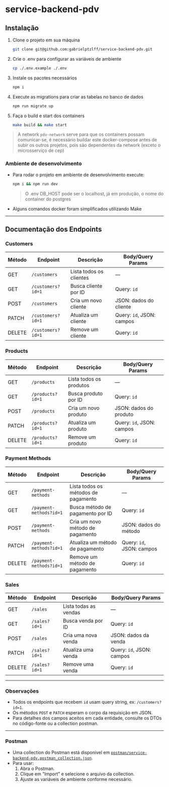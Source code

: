 # service-backend-pdv

## Instalação

1. Clone o projeto em sua máquina

   ```bash
   git clone git@github.com:gabrielptzlff/service-backend-pdv.git
   ```

2. Crie o .env para configurar as variáveis de ambiente

   ```bash
   cp ./.env.example ./.env
   ```

3. Instale os pacotes necessários

   ```bash
   npm i
   ```

4. Execute as migrations para criar as tabelas no banco de dados

   ```bash
   npm run migrate up
   ```

4. Faça o build e start dos containers

   ```bash
   make build && make start
   ```

> A network `pdv-network` serve para que os containers possam comunicar-se, é necessário buildar este docker-compose antes de subir os outros projetos, pois são dependentes da network (exceto o microsserviço de cep)

### Ambiente de desenvolvimento

- Para rodar o projeto em ambiente de desenvolvimento execute:

  ```bash
  npm i && npm run dev
  ```

  > O .env DB_HOST pode ser o localhost, já em produção, o nome do container do postgres

- Alguns comandos docker foram simplificados utilizando Make

---

## Documentação dos Endpoints

### Customers

| Método | Endpoint          | Descrição               | Body/Query Params         |
| ------ | ----------------- | ----------------------- | ------------------------- |
| GET    | `/customers`      | Lista todos os clientes | —                         |
| GET    | `/customers?id=1` | Busca cliente por ID    | Query: `id`               |
| POST   | `/customers`      | Cria um novo cliente    | JSON: dados do cliente    |
| PATCH  | `/customers?id=1` | Atualiza um cliente     | Query: `id`, JSON: campos |
| DELETE | `/customers?id=1` | Remove um cliente       | Query: `id`               |

### Products

| Método | Endpoint         | Descrição               | Body/Query Params         |
| ------ | ---------------- | ----------------------- | ------------------------- |
| GET    | `/products`      | Lista todos os produtos | —                         |
| GET    | `/products?id=1` | Busca produto por ID    | Query: `id`               |
| POST   | `/products`      | Cria um novo produto    | JSON: dados do produto    |
| PATCH  | `/products?id=1` | Atualiza um produto     | Query: `id`, JSON: campos |
| DELETE | `/products?id=1` | Remove um produto       | Query: `id`               |

### Payment Methods

| Método | Endpoint                | Descrição                           | Body/Query Params         |
| ------ | ----------------------- | ----------------------------------- | ------------------------- |
| GET    | `/payment-methods`      | Lista todos os métodos de pagamento | —                         |
| GET    | `/payment-methods?id=1` | Busca método de pagamento por ID    | Query: `id`               |
| POST   | `/payment-methods`      | Cria um novo método de pagamento    | JSON: dados do método     |
| PATCH  | `/payment-methods?id=1` | Atualiza um método de pagamento     | Query: `id`, JSON: campos |
| DELETE | `/payment-methods?id=1` | Remove um método de pagamento       | Query: `id`               |

### Sales

| Método | Endpoint      | Descrição             | Body/Query Params         |
| ------ | ------------- | --------------------- | ------------------------- |
| GET    | `/sales`      | Lista todas as vendas | —                         |
| GET    | `/sales?id=1` | Busca venda por ID    | Query: `id`               |
| POST   | `/sales`      | Cria uma nova venda   | JSON: dados da venda      |
| PATCH  | `/sales?id=1` | Atualiza uma venda    | Query: `id`, JSON: campos |
| DELETE | `/sales?id=1` | Remove uma venda      | Query: `id`               |

---

### Observações

- Todos os endpoints que recebem `id` usam query string, ex: `/customers?id=1`.
- Os métodos `POST` e `PATCH` esperam o corpo da requisição em JSON.
- Para detalhes dos campos aceitos em cada entidade, consulte os DTOs no código-fonte ou a collection postman.

---

### Postman

- Uma collection do Postman está disponível em [`postman/service-backend-pdv.postman_collection.json`](postman/service-backend-pdv.postman_collection.json).
- Para usar:
  1. Abra o Postman.
  2. Clique em "Import" e selecione o arquivo da collection.
  3. Ajuste as variáveis de ambiente conforme necessário.
